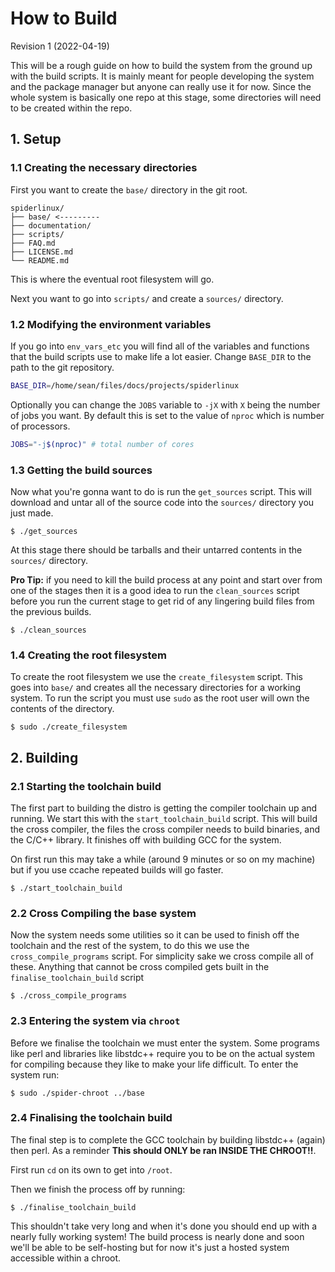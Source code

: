 # How to Build

Revision 1 (2022-04-19)

This will be a rough guide on how to build the system from the ground up with
the build scripts. It is mainly meant for people developing the system and the
package manager but anyone can really use it for now. Since the whole system is
basically one repo at this stage, some directories will need to be created
within the repo.

## 1. Setup

### 1.1 Creating the necessary directories

First you want to create the `base/` directory in the git root.

```
spiderlinux/
├── base/ <---------
├── documentation/
├── scripts/
├── FAQ.md
├── LICENSE.md
└── README.md
```

This is where the eventual root filesystem will go.

Next you want to go into `scripts/` and create a `sources/` directory.

### 1.2 Modifying the environment variables

If you go into `env_vars_etc` you will find all of the variables and functions
that the build scripts use to make life a lot easier. Change `BASE_DIR` to
the path to the git repository.

```bash
BASE_DIR=/home/sean/files/docs/projects/spiderlinux
```

Optionally you can change the `JOBS` variable to `-jX` with `X` being the
number of jobs you want. By default this is set to the value of `nproc` which
is number of processors.

```bash
JOBS="-j$(nproc)" # total number of cores
```

### 1.3 Getting the build sources

Now what you're gonna want to do is run the `get_sources` script. This will
download and untar all of the source code into the `sources/` directory you
just made.

```
$ ./get_sources
```

At this stage there should be tarballs and their untarred contents in the
`sources/` directory.

**Pro Tip:** if you need to kill the build process at any point and start over
from one of the stages then it is a good idea to run the `clean_sources` script
before you run the current stage to get rid of any lingering build files from
the previous builds.

```
$ ./clean_sources
```

### 1.4 Creating the root filesystem

To create the root filesystem we use the `create_filesystem` script. This goes
into `base/` and creates all the necessary directories for a working system. To
run the script you must use `sudo` as the root user will own the contents of
the directory.

```
$ sudo ./create_filesystem
```

## 2. Building

### 2.1 Starting the toolchain build

The first part to building the distro is getting the compiler toolchain up and
running. We start this with the `start_toolchain_build` script. This will build
the cross compiler, the files the cross compiler needs to build binaries, and
the C/C++ library. It finishes off with building GCC for the system.

On first run this may take a while (around 9 minutes or so on my machine) but
if you use ccache repeated builds will go faster.

```
$ ./start_toolchain_build
```

### 2.2 Cross Compiling the base system

Now the system needs some utilities so it can be used to finish off the
toolchain and the rest of the system, to do this we use the
`cross_compile_programs` script. For simplicity sake we cross compile all of
these. Anything that cannot be cross compiled gets built in the
`finalise_toolchain_build` script

```
$ ./cross_compile_programs
```

### 2.3 Entering the system via `chroot`

Before we finalise the toolchain we must enter the system. Some programs like
perl and libraries like libstdc++ require you to be on the actual system for
compiling because they like to make your life difficult. To enter the system run:

```
$ sudo ./spider-chroot ../base
```

### 2.4 Finalising the toolchain build

The final step is to complete the GCC toolchain by building libstdc++ (again)
then perl. As a reminder **This should ONLY be ran INSIDE THE CHROOT!!**.

First run `cd` on its own to get into `/root`.

Then we finish the process off by running:

```
$ ./finalise_toolchain_build
```

This shouldn't take very long and when it's done you should end up with a
nearly fully working system! The build process is nearly done and soon we'll be
able to be self-hosting but for now it's just a hosted system accessible within
a chroot.
